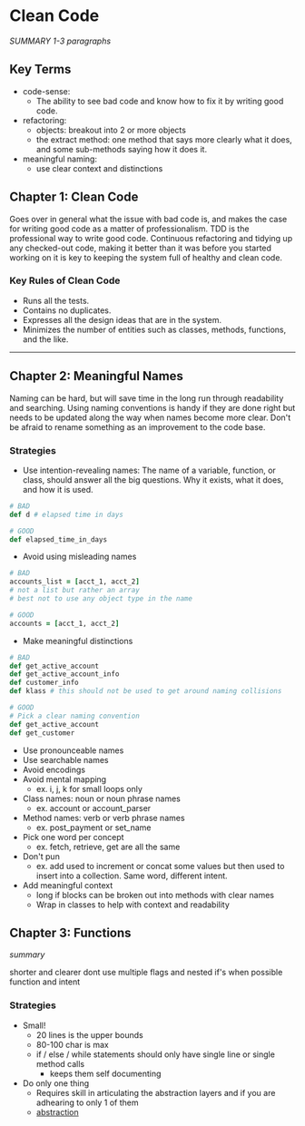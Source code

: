 # Clean Code

_SUMMARY 1-3 paragraphs_

## Key Terms

* code-sense:
  * The ability to see bad code and know how to fix it by writing good code.
* refactoring:
  * objects: breakout into 2 or more objects
  * the extract method: one method that says more clearly what it does, and some sub-methods saying how it does it.
* meaningful naming:
  * use clear context and distinctions

## Chapter 1: Clean Code

Goes over in general what the issue with bad code is, and makes the case for writing good code as a matter of professionalism. TDD is the professional way to write good code. Continuous refactoring and tidying up any checked-out code, making it better than it was before you started working on it is key to keeping the system full of healthy and clean code.

### Key Rules of Clean Code

* Runs all the tests.
* Contains no duplicates.
* Expresses all the design ideas that are in the system.
* Minimizes the number of entities such as classes, methods, functions, and the like.

---

## Chapter 2: Meaningful Names

Naming can be hard, but will save time in the long run through readability and searching. Using naming conventions is handy if they are done right but needs to be updated along the way when names become more clear. Don't be afraid to rename something as an improvement to the code base.

### Strategies

* Use intention-revealing names: The name of a variable, function, or class, should answer all the big questions. Why it exists, what it does, and how it is used.

```ruby
# BAD
def d # elapsed time in days

# GOOD
def elapsed_time_in_days
```

* Avoid using misleading names

```rb
# BAD
accounts_list = [acct_1, acct_2]
# not a list but rather an array
# best not to use any object type in the name

# GOOD
accounts = [acct_1, acct_2]
```

* Make meaningful distinctions

```ruby
# BAD
def get_active_account
def get_active_account_info
def customer_info
def klass # this should not be used to get around naming collisions

# GOOD
# Pick a clear naming convention
def get_active_account
def get_customer
```

* Use pronounceable names
* Use searchable names
* Avoid encodings
* Avoid mental mapping
  * ex. i, j, k for small loops only
* Class names: noun or noun phrase names
  * ex. account or account_parser
* Method names: verb or verb phrase names
  * ex. post_payment or set_name
* Pick one word per concept
  * ex. fetch, retrieve, get are all the same
* Don't pun
  * ex. add used to increment or concat some values but then used to insert into a collection. Same word, different intent.
* Add meaningful context
  * long if blocks can be broken out into methods with clear names
  * Wrap in classes to help with context and readability

## Chapter 3: Functions

_summary_

shorter and clearer
dont use multiple flags and nested if's when possible
function and intent

### Strategies

* Small!
  * 20 lines is the upper bounds
  * 80-100 char is max
  * if / else / while statements should only have single line or single method calls
    *  keeps them self documenting
* Do only one thing
  * Requires skill in articulating the abstraction layers and if you are adhearing to only 1 of them
  * [abstraction](https://en.wikipedia.org/wiki/Abstraction_(computer_science))
